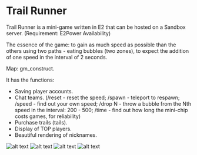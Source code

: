 # Trail Runner
Trail Runner is a mini-game written in E2 that can be hosted on a Sandbox server.  (Requirement: E2Power Availability)

 The essence of the game: to gain as much speed as possible than the others using two paths - eating bubbles (two zones), to expect the addition of one speed in the interval of 2 seconds.

 Map: gm_construct.

 It has the functions:
 - Saving player accounts.
 - Chat teams. (/reset - reset the speed; /spawn - teleport to respawn; /speed - find out your own speed; /drop N - throw a bubble from the Nth speed in the interval: 200 - 500; /time - find out how long the mini-chip costs  games, for reliability)
 - Purchase trails (tails).
 - Display of TOP players.
 - Beautiful rendering of nicknames.
 
![alt text](https://i.imgur.com/5q5oD78.jpg)
![alt text](https://i.imgur.com/Ypn3qX2.jpg)
![alt text](https://i.imgur.com/CDaGA2n.jpg)
![alt text](https://i.imgur.com/xwjphWH.jpg)
